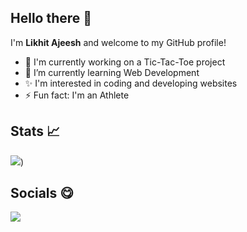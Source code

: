 ## Hello there 👋

I'm **Likhit Ajeesh** and welcome to my GitHub profile!

- 🔭 I'm currently working on a Tic-Tac-Toe project
- 🌱 I’m currently learning Web Development
- ✨ I'm interested in coding and developing websites
- ⚡ Fun fact: I'm an Athlete

## Stats 📈

<img src="https://github-readme-stats.vercel.app/api?username=Likkiii&&show_icons=true&title_color=ffffff&icon_color=bb2acf&text_color=daf7dc&bg_color=32008f">)

## Socials 😋

<a href="https://www.instagram.com/_.lyk._/?hl=en">
  <img src="https://img.shields.io/badge/Instagram-E4405F?style=for-the-badge&logo=instagram&logoColor=white"/>
</a>


